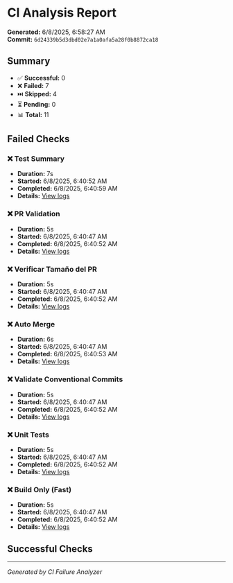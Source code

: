 # CI Analysis Report

**Generated:** 6/8/2025, 6:58:27 AM  
**Commit:** `6d24339b5d3dbd02e7a1a0afa5a28f0b8872ca18`

## Summary

- ✅ **Successful:** 0
- ❌ **Failed:** 7
- ⏭️ **Skipped:** 4
- ⏳ **Pending:** 0
- 📊 **Total:** 11

## Failed Checks




### ❌ Test Summary

- **Duration:** 7s
- **Started:** 6/8/2025, 6:40:52 AM
- **Completed:** 6/8/2025, 6:40:59 AM
- **Details:** [View logs](https://github.com/cappato/astro-blog/actions/runs/15515796298/job/43682510371)


### ❌ PR Validation

- **Duration:** 5s
- **Started:** 6/8/2025, 6:40:47 AM
- **Completed:** 6/8/2025, 6:40:52 AM
- **Details:** [View logs](https://github.com/cappato/astro-blog/actions/runs/15515796297/job/43682508609)


### ❌ Verificar Tamaño del PR

- **Duration:** 5s
- **Started:** 6/8/2025, 6:40:47 AM
- **Completed:** 6/8/2025, 6:40:52 AM
- **Details:** [View logs](https://github.com/cappato/astro-blog/actions/runs/15515796299/job/43682508602)


### ❌ Auto Merge

- **Duration:** 6s
- **Started:** 6/8/2025, 6:40:47 AM
- **Completed:** 6/8/2025, 6:40:53 AM
- **Details:** [View logs](https://github.com/cappato/astro-blog/actions/runs/15515796297/job/43682508600)


### ❌ Validate Conventional Commits

- **Duration:** 5s
- **Started:** 6/8/2025, 6:40:47 AM
- **Completed:** 6/8/2025, 6:40:52 AM
- **Details:** [View logs](https://github.com/cappato/astro-blog/actions/runs/15515796305/job/43682508598)


### ❌ Unit Tests

- **Duration:** 5s
- **Started:** 6/8/2025, 6:40:47 AM
- **Completed:** 6/8/2025, 6:40:52 AM
- **Details:** [View logs](https://github.com/cappato/astro-blog/actions/runs/15515796298/job/43682508593)


### ❌ Build Only (Fast)

- **Duration:** 5s
- **Started:** 6/8/2025, 6:40:47 AM
- **Completed:** 6/8/2025, 6:40:52 AM
- **Details:** [View logs](https://github.com/cappato/astro-blog/actions/runs/15515796298/job/43682508592)



## Successful Checks



---
*Generated by CI Failure Analyzer*
